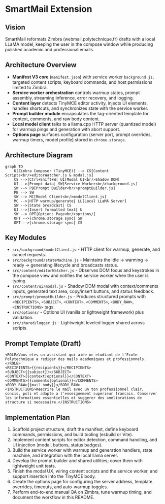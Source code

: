 ﻿# SmartMail Extension

## Vision
SmartMail reformats Zimbra (webmail.polytechnique.fr) drafts with a local LLaMA model, keeping the user in the compose window while producing polished academic and professional emails.

## Architecture Overview
- **Manifest V3 core** (`manifest.json`) with service worker `background.js`, targeted content scripts, keyboard commands, and host permissions limited to Zimbra.
- **Service worker orchestration** controls warmup states, prompt assembly, streaming inference, error recovery, and logging.
- **Content layer** detects TinyMCE editor activity, injects UI elements, handles shortcuts, and synchronizes state with the service worker.
- **Prompt builder module** encapsulates the tag-oriented template for context, comments, and raw body content.
- **Local model client** talks to a llama.cpp HTTP server (quantized model) for warmup pings and generation with abort support.
- **Options page** surfaces configuration (server port, prompt overrides, warmup timers, model profile) stored in `chrome.storage`.

## Architecture Diagram
```mermaid
graph TD
    U[Zimbra Composer (TinyMCE)] --> CS[Content Scripts<br/>editorWatcher.js & modal.js]
    CS -->|Ctrl+Shift+W| UI[Modal UI<br/>Shadow DOM]
    UI -->|Prompt data| SW[Service Worker<br/>background.js]
    SW --> PB[Prompt Builder<br/>promptBuilder.js]
    PB --> SW
    SW --> MC[Model Client<br/>modelClient.js]
    MC -->|HTTP warmup/generate| LL[Local LLaMA Server]
    SW -->|State broadcast| CS
    UI -->|Insert formatted text| U
    SW --> OPT[Options Page<br/>options/]
    OPT -->|chrome.storage sync| SW
    OPT -->|chrome.storage sync| CS
```

## Key Modules
- `src/background/modelClient.js` - HTTP client for warmup, generate, and cancel requests.
- `src/background/stateMachine.js` - Maintains the idle -> warming -> ready -> generating lifecycle and broadcasts status.
- `src/content/editorWatcher.js` - Observes DOM focus and keystrokes in the compose view and notifies the service worker when the user is typing.
- `src/content/ui/modal.js` - Shadow DOM modal with context/comments inputs, generated text area, copy/insert buttons, and status feedback.
- `src/prompt/promptBuilder.js` - Produces structured prompts with `<RECIPIENTS>`, `<SUBJECT>`, `<CONTEXT>`, `<COMMENTS>`, `<BODY_RAW>`, `<INSTRUCTIONS>` tags.
- `src/options/` - Options UI (vanilla or lightweight framework) plus validation.
- `src/shared/logger.js` - Lightweight leveled logger shared across scripts.

## Prompt Template (Draft)
```text
<ROLE>Vous etes un assistant qui aide un etudiant de l'Ecole Polytechnique a rediger des mails academiques et professionnels.</ROLE>
<RECIPIENTS>{{recipients}}</RECIPIENTS>
<SUBJECT>{{subject}}</SUBJECT>
<CONTEXT>{{context|optional}}</CONTEXT>
<COMMENTS>{{comments|optional}}</COMMENTS>
<BODY_RAW>{{mail_body}}</BODY_RAW>
<INSTRUCTIONS>Reecrire le mail avec un ton professionnel clair, concis, poli et adapte a l'enseignement superieur francais. Conserver les informations essentielles et suggerer des ameliorations de structure si necessaire.</INSTRUCTIONS>
```

## Implementation Plan
1. Scaffold project structure, draft the manifest, define keyboard commands, permissions, and build tooling (esbuild or Vite).
2. Implement content scripts for editor detection, command handling, and UI injection (modal, buttons, status badges).
3. Build the service worker with warmup and generation handlers, state machine, and integration with the local llama server.
4. Develop the prompt builder and shared utilities; cover them with lightweight unit tests.
5. Finish the modal UX, wiring content scripts and the service worker, and support insertion into the TinyMCE body.
6. Create the options page for configuring the server address, template overrides, timeouts, and auto-warmup toggles.
7. Perform end-to-end manual QA on Zimbra, tune warmup timing, and document the workflow in this README.
